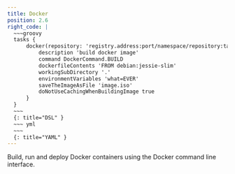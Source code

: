 ```yaml
---
title: Docker
position: 2.6
right_code: |
  ~~~groovy
  tasks {
      docker(repository: 'registry.address:port/namespace/repository:tag') {
          description 'build docker image'
          command DockerCommand.BUILD
          dockerfileContents 'FROM debian:jessie-slim'
          workingSubDirectory '.'
          environmentVariables 'what=EVER'
          saveTheImageAsFile 'image.iso'
          doNotUseCachingWhenBuildingImage true
      }
  }
  ~~~
  {: title="DSL" }
  ~~~ yml       
  ~~~
  {: title="YAML" }
---
```

Build, run and deploy Docker containers using the Docker command line interface.